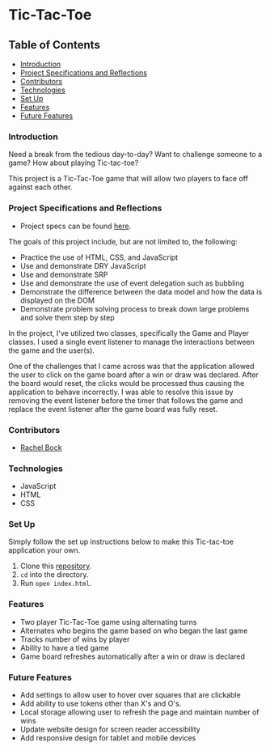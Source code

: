 # Tic-Tac-Toe

## Table of Contents
- [Introduction](#introduction)
- [Project Specifications and Reflections](#project-specifications-and-reflections)
- [Contributors](#contributors)
- [Technologies](#technologies)
- [Set Up](#set-up)
- [Features](#features)
- [Future Features](#future-features)

### Introduction
Need a break from the tedious day-to-day?  Want to challenge someone to a game?  How about playing Tic-tac-toe?  

This project is a Tic-Tac-Toe game that will allow two players to face off against each other.  

### Project Specifications and Reflections
- Project specs can be found [here](https://frontend.turing.edu/projects/module-1/tic-tac-toe-solo-v2.html).

The goals of this project include, but are not limited to, the following:
- Practice the use of HTML, CSS, and JavaScript
- Use and demonstrate DRY JavaScript
- Use and demonstrate SRP
- Use and demonstrate the use of event delegation such as bubbling
- Demonstrate the difference between the data model and how the data is displayed on the DOM
- Demonstrate problem solving process to break down large problems and solve them step by step

In the project, I've utilized two classes, specifically the Game and Player classes.  I used a single event listener to manage the interactions between the game and the user(s).

One of the challenges that I came across was that the application allowed the user to click on the game board after a win or draw was declared.  After the board would reset, the clicks would be processed thus causing the application to behave incorrectly.  I was able to resolve this issue by removing the event listener before the timer that follows the game and replace the event listener after the game board was fully reset.  

### Contributors
- [Rachel Bock](https://www.linkedin.com/in/rachelbock/)

### Technologies
- JavaScript
- HTML
- CSS

### Set Up
Simply follow the set up instructions below to make this Tic-tac-toe application your own.

1.  Clone this [repository](https://github.com/rachel-bock/turing-tic-tac-toe).
2. `cd` into the directory.
3. Run `open index.html`.

### Features
- Two player Tic-Tac-Toe game using alternating turns
- Alternates who begins the game based on who began the last game
- Tracks number of wins by player
- Ability to have a tied game
- Game board refreshes automatically after a win or draw is declared

### Future Features
- Add settings to allow user to hover over squares that are clickable
- Add ability to use tokens other than X's and O's.
- Local storage allowing user to refresh the page and maintain number of wins
- Update website design for screen reader accessibility
- Add responsive design for tablet and mobile devices
